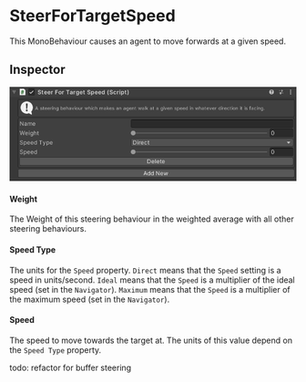 # SteerForTargetSpeed

This MonoBehaviour causes an agent to move forwards at a given speed.

## Inspector

![EntityIdentity Inspector](../../../../images/SteerForTargetSpeedInspector.png)

#### Weight

The Weight of this steering behaviour in the weighted average with all other steering behaviours.

#### Speed Type

The units for the `Speed` property. `Direct` means that the `Speed` setting is a speed in units/second. `Ideal` means that the `Speed` is a multiplier of the ideal speed (set in the `Navigator`). `Maximum` means that the `Speed` is a multiplier of the maximum speed (set in the `Navigator`).

#### Speed

The speed to move towards the target at. The units of this value depend on the `Speed Type` property.

todo: refactor for buffer steering